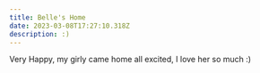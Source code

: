 ```yaml
---
title: Belle's Home
date: 2023-03-08T17:27:10.318Z
description: :)
---
```

Very Happy, my girly came home all excited, I love her so much :)